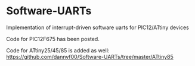 # Software-UARTs
Implementation of interrupt-driven software uarts for PIC12/ATtiny devices

Code for PIC12F675 has been posted.

Code for ATtiny25/45/85 is added as well: https://github.com/dannyf00/Software-UARTs/tree/master/ATtiny85
